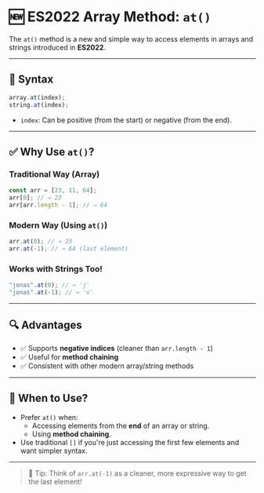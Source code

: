 # 🆕 ES2022 Array Method: `at()`

The `at()` method is a new and simple way to access elements in arrays and strings introduced in **ES2022**.

---

## 🔹 Syntax

```js
array.at(index);
string.at(index);
```

- `index`: Can be positive (from the start) or negative (from the end).

---

## ✅ Why Use `at()`?

### Traditional Way (Array)

```js
const arr = [23, 11, 64];
arr[0]; // → 23
arr[arr.length - 1]; // → 64
```

### Modern Way (Using `at()`)

```js
arr.at(0); // → 23
arr.at(-1); // → 64 (last element)
```

### Works with Strings Too!

```js
"jonas".at(0); // → 'j'
"jonas".at(-1); // → 's'
```

---

## 🔍 Advantages

- ✅ Supports **negative indices** (cleaner than `arr.length - 1`)
- ✅ Useful for **method chaining**
- ✅ Consistent with other modern array/string methods

---

## 📌 When to Use?

- Prefer `at()` when:
  - Accessing elements from the **end** of an array or string.
  - Using **method chaining**.
- Use traditional `[]` if you're just accessing the first few elements and want simpler syntax.

---

> 🧠 Tip: Think of `arr.at(-1)` as a cleaner, more expressive way to get the last element!
